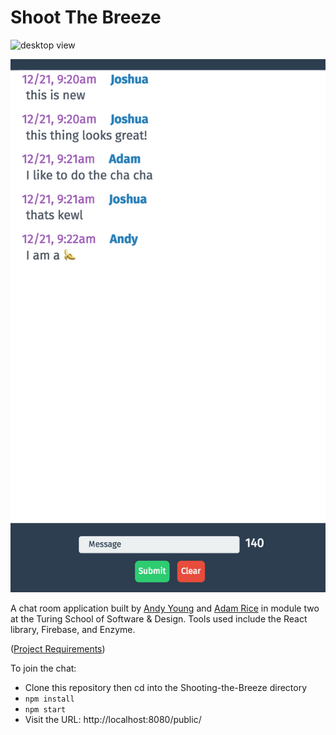 # Shoot The Breeze

![desktop view](https://github.com/andy-young/Shooting-the-Breeze/blob/master/screen.png)

![mobile view for iPhone6+](https://github.com/adam-rice/Shooting-the-Breeze/blob/master/iPhone6%2B.png)

A chat room application built by [Andy Young](https://github.com/andy-young) and [Adam Rice](https://github.com/adam-rice) in module two at the Turing School of Software & Design. Tools used include the React library, Firebase, and Enzyme.

([Project Requirements](http://frontend.turing.io/projects/shoot-the-breeze))

To join the chat:
- Clone this repository then cd into the Shooting-the-Breeze directory
- `npm install`
- `npm start`
- Visit the URL: http://localhost:8080/public/
